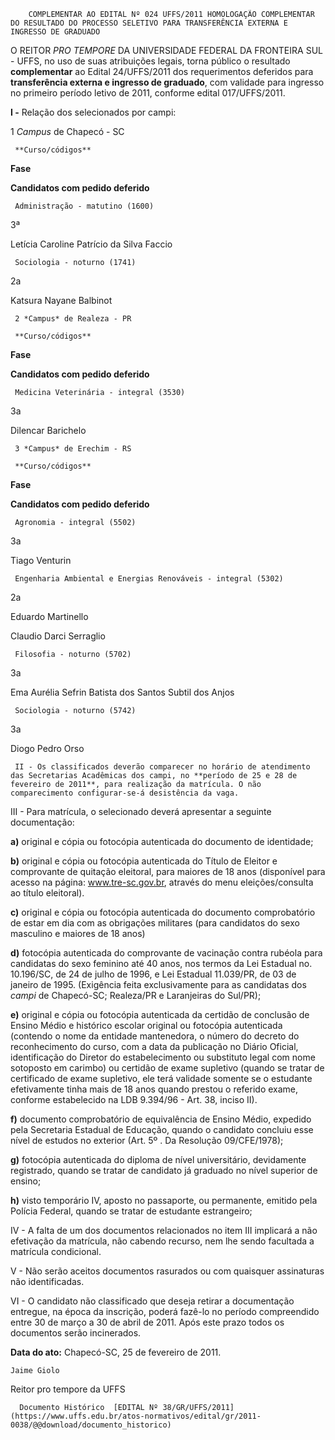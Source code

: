         COMPLEMENTAR AO EDITAL Nº 024 UFFS/2011 HOMOLOGAÇÃO COMPLEMENTAR DO RESULTADO DO PROCESSO SELETIVO PARA TRANSFERÊNCIA EXTERNA E INGRESSO DE GRADUADO  

O REITOR *PRO TEMPORE* DA UNIVERSIDADE FEDERAL DA FRONTEIRA SUL - UFFS, no uso de suas atribuições legais, torna público o resultado **complementar** ao Edital 24/UFFS/2011 dos requerimentos deferidos para **transferência externa e ingresso de graduado**, com validade para ingresso no primeiro período letivo de 2011, conforme edital 017/UFFS/2011.

 **I -** Relação dos selecionados por campi:

 1 *Campus* de Chapecó - SC

     **Curso/códigos**

   **Fase**

   **Candidatos com pedido deferido**

     Administração - matutino (1600)

   3ª

   Letícia Caroline Patrício da Silva Faccio

     Sociologia - noturno (1741)

   2a

   Katsura Nayane Balbinot

     2 *Campus* de Realeza - PR

     **Curso/códigos**

   **Fase**

   **Candidatos com pedido deferido**

     Medicina Veterinária - integral (3530)

   3a

   Dilencar Barichelo

     3 *Campus* de Erechim - RS

     **Curso/códigos**

   **Fase**

   **Candidatos com pedido deferido**

     Agronomia - integral (5502)

   3a

   Tiago Venturin

     Engenharia Ambiental e Energias Renováveis - integral (5302)

   2a

   Eduardo Martinello

 Claudio Darci Serraglio

     Filosofia - noturno (5702)

   3a

   Ema Aurélia Sefrin Batista dos Santos Subtil dos Anjos

     Sociologia - noturno (5742)

   3a

   Diogo Pedro Orso

     II - Os classificados deverão comparecer no horário de atendimento das Secretarias Acadêmicas dos campi, no **período de 25 e 28 de fevereiro de 2011**, para realização da matrícula. O não comparecimento configurar-se-á desistência da vaga.

 III - Para matrícula, o selecionado deverá apresentar a seguinte documentação:

 **a)** original e cópia ou fotocópia autenticada do documento de identidade;

 **b)** original e cópia ou fotocópia autenticada do Título de Eleitor e comprovante de quitação eleitoral, para maiores de 18 anos (disponível para acesso na página: www.tre-sc.gov.br, através do menu eleições/consulta ao título eleitoral).

 **c)** original e cópia ou fotocópia autenticada do documento comprobatório de estar em dia com as obrigações militares (para candidatos do sexo masculino e maiores de 18 anos)

 **d)** fotocópia autenticada do comprovante de vacinação contra rubéola para candidatas do sexo feminino até 40 anos, nos termos da Lei Estadual no. 10.196/SC, de 24 de julho de 1996, e Lei Estadual 11.039/PR, de 03 de janeiro de 1995. (Exigência feita exclusivamente para as candidatas dos *campi* de Chapecó-SC; Realeza/PR e Laranjeiras do Sul/PR);

 **e)** original e cópia ou fotocópia autenticada da certidão de conclusão de Ensino Médio e histórico escolar original ou fotocópia autenticada (contendo o nome da entidade mantenedora, o número do decreto do reconhecimento do curso, com a data da publicação no Diário Oficial, identificação do Diretor do estabelecimento ou substituto legal com nome sotoposto em carimbo) ou certidão de exame supletivo (quando se tratar de certificado de exame supletivo, ele terá validade somente se o estudante efetivamente tinha mais de 18 anos quando prestou o referido exame, conforme estabelecido na LDB 9.394/96 - Art. 38, inciso II).

 **f)** documento comprobatório de equivalência de Ensino Médio, expedido pela Secretaria Estadual de Educação, quando o candidato concluiu esse nível de estudos no exterior (Art. 5º . Da Resolução 09/CFE/1978);

 **g)** fotocópia autenticada do diploma de nível universitário, devidamente registrado, quando se tratar de candidato já graduado no nível superior de ensino;

 **h)** visto temporário IV, aposto no passaporte, ou permanente, emitido pela Polícia Federal, quando se tratar de estudante estrangeiro;

 IV - A falta de um dos documentos relacionados no item III implicará a não efetivação da matrícula, não cabendo recurso, nem lhe sendo facultada a matrícula condicional.

 V - Não serão aceitos documentos rasurados ou com quaisquer assinaturas não identificadas.

 VI - O candidato não classificado que deseja retirar a documentação entregue, na época da inscrição, poderá fazê-lo no período compreendido entre 30 de março a 30 de abril de 2011. Após este prazo todos os documentos serão incinerados.

  

   **Data do ato:** Chapecó-SC, 25 de fevereiro de 2011.   
 

    Jaime Giolo   
 Reitor pro tempore da UFFS 

      Documento Histórico  [EDITAL Nº 38/GR/UFFS/2011](https://www.uffs.edu.br/atos-normativos/edital/gr/2011-0038/@@download/documento_historico)     
      